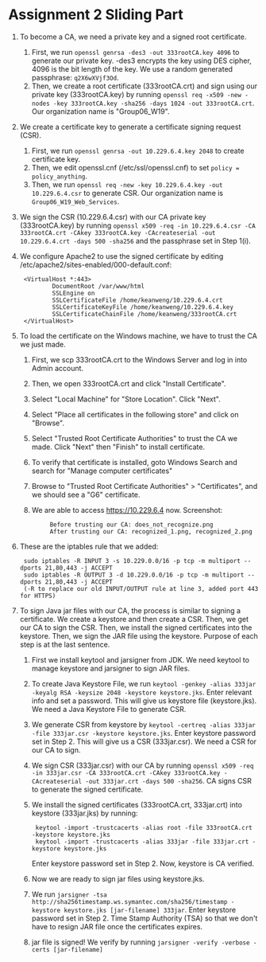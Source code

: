 # Assignment 2 Sliding Part
1. To become a CA, we need a private key and a signed root certificate.
    1. First, we run `openssl genrsa -des3 -out 333rootCA.key 4096` to generate our private key. -des3 encrypts the key using DES cipher, 4096 is the bit length of the key. We use a random generated passphrase: `q2X6wXVjf3Od`.
    2. Then, we create a root certificate (333rootCA.crt) and sign using our private key (333rootCA.key) by running `openssl req -x509 -new -nodes -key 333rootCA.key -sha256 -days 1024 -out 333rootCA.crt`. Our organization name is "Group06_W19".

2. We create a certificate key to generate a certificate signing request (CSR).
    1. First, we run `openssl genrsa -out 10.229.6.4.key 2048` to create certificate key.
    2. Then, we edit openssl.cnf (/etc/ssl/openssl.cnf) to set `policy = policy_anything`.
    3. Then, we run `openssl req -new -key 10.229.6.4.key -out 10.229.6.4.csr` to generate CSR. Our organization name is `Group06_W19_Web_Services`.
3. We sign the CSR (10.229.6.4.csr) with our CA private key (333rootCA.key) by running `openssl x509 -req -in 10.229.6.4.csr -CA 333rootCA.crt -CAkey 333rootCA.key -CAcreateserial -out 10.229.6.4.crt -days 500 -sha256` and the passphrase set in Step 1(i).
4. We configure Apache2 to use the signed certificate by editing /etc/apache2/sites-enabled/000-default.conf:

        <VirtualHost *:443>
                DocumentRoot /var/www/html
                SSLEngine on
                SSLCertificateFile /home/keanweng/10.229.6.4.crt
                SSLCertificateKeyFile /home/keanweng/10.229.6.4.key
                SSLCertificateChainFile /home/keanweng/333rootCA.crt
        </VirtualHost>

5. To load the certificate on the Windows machine, we have to trust the CA we just made.
    1. First, we scp 333rootCA.crt to the Windows Server and log in into Admin account.
    2. Then, we open 333rootCA.crt and click "Install Certificate".
    3. Select "Local Machine" for "Store Location". Click "Next".
    4. Select "Place all certificates in the following store" and click on "Browse".
    5. Select "Trusted Root Certificate Authorities" to trust the CA we made. Click "Next" then "Finish" to install certificate.
    6. To verify that certificate is installed, goto Windows Search and search for "Manage computer certificates"
    7. Browse to "Trusted Root Certificate Authorities" > "Certificates", and we should see a "G6" certificate.
    8. We are able to access https://10.229.6.4 now.
        Screenshot:

                Before trusting our CA: does_not_recognize.png
                After trusting our CA: recognized_1.png, recognized_2.png
        
6. These are the iptables rule that we added:

        sudo iptables -R INPUT 3 -s 10.229.0.0/16 -p tcp -m multiport --dports 21,80,443 -j ACCEPT
        sudo iptables -R OUTPUT 3 -d 10.229.0.0/16 -p tcp -m multiport --dports 21,80,443 -j ACCEPT
        (-R to replace our old INPUT/OUTPUT rule at line 3, added port 443 for HTTPS)

7. To sign Java jar files with our CA, the process is similar to signing a certificate. We create a keystore and then create a CSR. Then, we get our CA to sign the CSR. Then, we install the signed certificates into the keystore. Then, we sign the JAR file using the keystore. Purpose of each step is at the last sentence.
    1. First we install keytool and jarsigner from JDK. We need keytool to manage keystore and jarsigner to sign JAR files.
    2. To create Java Keystore File, we run `keytool -genkey -alias 333jar -keyalg RSA -keysize 2048 -keystore keystore.jks`. Enter relevant info and set a password. This will give us keystore file (keystore.jks). We need a Java Keystore File to generate CSR. 
    3. We generate CSR from keystore by `keytool -certreq -alias 333jar -file 333jar.csr -keystore keystore.jks`. Enter keystore password set in Step 2. This will give us a CSR (333jar.csr). We need a CSR for our CA to sign.
    4. We sign CSR (333jar.csr) with our CA by running `openssl x509 -req -in 333jar.csr -CA 333rootCA.crt -CAkey 333rootCA.key -CAcreateserial -out 333jar.crt -days 500 -sha256`. CA signs CSR to generate the signed certificate.
    5. We install the signed certificates (333rootCA.crt, 333jar.crt) into keystore (333jar.jks) by running:

            keytool -import -trustcacerts -alias root -file 333rootCA.crt -keystore keystore.jks
            keytool -import -trustcacerts -alias 333jar -file 333jar.crt -keystore keystore.jks
        Enter keystore password set in Step 2. Now, keystore is CA verified.
    6. Now we are ready to sign jar files using keystore.jks.
    7. We run `jarsigner -tsa http://sha256timestamp.ws.symantec.com/sha256/timestamp -keystore keystore.jks [jar-filename] 333jar`. Enter keystore password set in Step 2.  Time Stamp Authority (TSA) so that we don't have to resign JAR file once the certificates expires.
    8. jar file is signed! We verify by running `jarsigner -verify -verbose -certs [jar-filename]`


